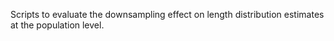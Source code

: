 Scripts to evaluate the downsampling effect on length distribution estimates at the population level.

